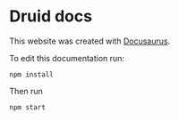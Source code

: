 # Druid docs

This website was created with [Docusaurus](https://docusaurus.io/).

To edit this documentation run:

`npm install`

Then run

`npm start`
